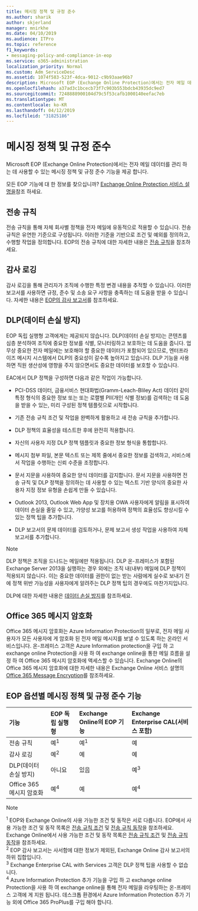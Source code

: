```yaml
---
title: 메시징 정책 및 규정 준수
ms.author: sharik
author: skjerland
manager: mnirkhe
ms.date: 04/10/2019
ms.audience: ITPro
ms.topic: reference
f1_keywords:
- messaging-policy-and-compliance-in-eop
ms.service: o365-administration
localization_priority: Normal
ms.custom: Adm_ServiceDesc
ms.assetid: 1074f583-523f-4dca-9012-c9b93aae96b7
description: Microsoft EOP (Exchange Online Protection)에서는 전자 메일 데이터를 관리 하는 데 사용할 수 있는 메시징 정책 및 규정 준수 기능을 제공 합니다.
ms.openlocfilehash: a37ad3c1bcecb73f7c903b553bdcb43935dc9ed7
ms.sourcegitcommit: 7248888900104d79c5f53cafb1000140eefac7eb
ms.translationtype: MT
ms.contentlocale: ko-KR
ms.lasthandoff: 04/12/2019
ms.locfileid: "31825186"
---
```

# <a name="messaging-policy-and-compliance"></a>메시징 정책 및 규정 준수

Microsoft EOP (Exchange Online Protection)에서는 전자 메일 데이터를 관리 하는 데 사용할 수 있는 메시징 정책 및 규정 준수 기능을 제공 합니다.
  
모든 EOP 기능에 대 한 정보를 찾으십니까? [Exchange Online Protection 서비스 설명을](exchange-online-protection-service-description.md)참조 하세요.
  
## <a name="transport-rules"></a>전송 규칙
<a name="BKMK_transportrules"> </a>

전송 규칙을 통해 자체 회사별 정책을 전자 메일에 유동적으로 적용할 수 있습니다. 전송 규칙은 유연한 기준으로 구성됩니다. 이러한 기준을 기반으로 조건 및 예외를 정의하고, 수행할 작업을 정의합니다. EOP의 전송 규칙에 대한 자세한 내용은 [전송 규칙](https://go.microsoft.com/fwlink/p/?LinkId=320399)을 참조하세요.
  
## <a name="audit-logging"></a>감사 로깅
<a name="BKMK_auditlogging"> </a>

감사 로깅을 통해 관리자가 조직에 수행한 특정 변경 내용을 추적할 수 있습니다. 이러한 보고서를 사용하면 규정, 준수 및 소송 요구 사항을 충족하는 데 도움을 받을 수 있습니다. 자세한 내용은 [EOP의 감사 보고서](https://go.microsoft.com/fwlink/p/?LinkId=314258)를 참조하세요.
  
## <a name="data-loss-prevention-dlp"></a>DLP(데이터 손실 방지)
<a name="BKMK_datalossprevention"> </a>

EOP 독립 실행형 고객에게는 제공되지 않습니다. DLP(데이터 손실 방지)는 콘텐츠를 심층 분석하여 조직에 중요한 정보를 식별, 모니터링하고 보호하는 데 도움을 줍니다. 업무상 중요한 전자 메일에는 보호해야 할 중요한 데이터가 포함되어 있으므로, 엔터프라이즈 메시지 시스템에서 DLP의 중요성이 갈수록 높아지고 있습니다. DLP 기능을 사용하면 직원 생산성에 영향을 주지 않으면서도 중요한 데이터를 보호할 수 있습니다.
  
EAC에서 DLP 정책을 구성하면 다음과 같은 작업이 가능합니다.
  
- PCI-DSS 데이터, 금융서비스 현대화법(Gramm-Leach-Bliley Act) 데이터 같이 특정 형식의 중요한 정보 또는 또는 로캘별 PII(개인 식별 정보)를 검색하는 데 도움을 받을 수 있는, 미리 구성된 정책 템플릿으로 시작합니다.
    
- 기존 전송 규칙 조건 및 작업을 완벽하게 활용하고 새 전송 규칙을 추가합니다.
    
- DLP 정책의 효율성을 테스트한 후에 완전히 적용합니다.
    
- 자신의 사용자 지정 DLP 정책 템플릿과 중요한 정보 형식을 통합합니다.
    
- 메시지 첨부 파일, 본문 텍스트 또는 제목 줄에서 중요한 정보를 검색하고, 서비스에서 작업을 수행하는 신뢰 수준을 조정합니다.
    
- 문서 지문을 사용하여 중요한 양식 데이터를 감지합니다. 문서 지문을 사용하면 전송 규칙 및 DLP 정책을 정의하는 데 사용할 수 있는 텍스트 기반 양식의 중요한 사용자 지정 정보 유형을 손쉽게 만들 수 있습니다.
    
- Outlook 2013, Outlook Web App 및 장치용 OWA 사용자에게 알림을 표시하여 데이터 손실을 줄일 수 있고, 가양성 보고를 허용하여 정책의 효율성도 향상시킬 수 있는 정책 팁을 추가합니다.
    
- DLP 보고서의 문제 데이터를 검토하거나, 문제 보고서 생성 작업을 사용하여 자체 보고서를 추가합니다.
    
> [!NOTE]
> DLP 정책은 조직을 드나드는 메일에만 적용됩니다. DLP 온-프레미스가 포함된 Exchange Server 2013을 실행하는 경우 외에는 조직 내(내부) 메일에 DLP 정책이 적용되지 않습니다. 이는 중요한 데이터를 권한이 없는 받는 사람에게 실수로 보내기 전에 정책 위반 가능성을 사용자에게 알려주는 DLP 정책 팁의 경우에도 마찬가지입니다. 
  
DLP에 대한 자세한 내용은 [데이터 손실 방지](https://go.microsoft.com/fwlink/p/?LinkId=320398)를 참조하세요.
  
## <a name="office-365-message-encryption"></a>Office 365 메시지 암호화
<a name="BKMK_OME_in_EOP"> </a>

Office 365 메시지 암호화는 Azure Information Protection의 일부로, 전자 메일 사용자가 모든 사용자에 게 암호화 된 전자 메일 메시지를 보낼 수 있도록 하는 온라인 서비스입니다. 온-프레미스 고객은 Azure Information protection을 구입 하 고 exchange online Protection을 사용 하 여 exchange online을 통한 메일 흐름을 설정 하 여 Office 365 메시지 암호화에 액세스할 수 있습니다. Exchange Online의 Office 365 메시지 암호화에 대한 자세한 내용은 Exchange Online 서비스 설명의 [Office 365 Message Encryption](../exchange-online-service-description/message-policy-and-compliance.md#office-365-message-encryption)를 참조하세요. 
  
## <a name="messaging-policy-and-compliance-features-across-eop-options"></a>EOP 옵션별 메시징 정책 및 규정 준수 기능
<a name="BKMK_OME_in_EOP"> </a>

|**기능**|**EOP 독립 실행형**|**Exchange Online의 EOP 기능**|**Exchange Enterprise CAL(서비스 포함)**|
|:-----|:-----|:-----|:-----|
|전송 규칙  <br/> |예<sup>1</sup> <br/> |예<sup>1</sup> <br/> |예  <br/> |
|감사 로깅  <br/> |예<sup>2</sup> <br/> |예  <br/> |예  <br/> |
|DLP(데이터 손실 방지)  <br/> |아니요  <br/> |있음  <br/> |예<sup>3</sup> <br/> |
|Office 365 메시지 암호화  <br/> |예<sup>4</sup> <br/> |예  <br/> |예<sup>4</sup> <br/> |
   
> [!NOTE]
> <sup>1</sup> EOP와 Exchange Online의 사용 가능한 조건 및 동작은 서로 다릅니다. EOP에서 사용 가능한 조건 및 동작 목록은 [전송 규칙 조건](https://go.microsoft.com/fwlink/p/?LinkId=320392) 및 [전송 규칙 동작](https://go.microsoft.com/fwlink/p/?LinkId=320393)을 참조하세요. Exchange Online에서 사용 가능한 조건 및 동작 목록은 [전송 규칙 조건](https://go.microsoft.com/fwlink/p/?LinkId=320394) 및 [전송 규칙 동작](https://go.microsoft.com/fwlink/p/?LinkId=320395)을 참조하세요. <br/>
> <sup>2</sup> EOP 감사 보고서는 사서함에 대한 정보가 제외된, Exchange Online 감사 보고서의 하위 집합입니다. <br/>
> <sup>3</sup> Exchange Enterprise CAL with Services 고객은 DLP 정책 팁을 사용할 수 없습니다. <br/>
> <sup>4</sup> Azure Information Protection 추가 기능을 구입 하 고 exchange online Protection을 사용 하 여 exchange online을 통해 전자 메일을 라우팅하는 온-프레미스 고객에 게 지원 됩니다. 데스크톱 환경에서 Azure Information Protection 추가 기능 외에 Office 365 ProPlus를 구입 해야 합니다. <br/>
  

